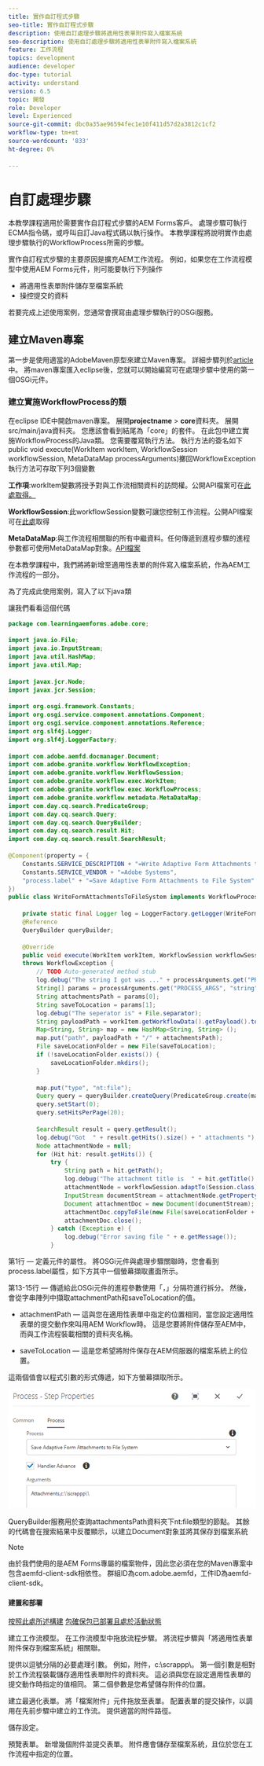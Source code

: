 ```yaml
---
title: 實作自訂程式步驟
seo-title: 實作自訂程式步驟
description: 使用自訂處理步驟將適用性表單附件寫入檔案系統
seo-description: 使用自訂處理步驟將適用性表單附件寫入檔案系統
feature: 工作流程
topics: development
audience: developer
doc-type: tutorial
activity: understand
version: 6.5
topic: 開發
role: Developer
level: Experienced
source-git-commit: dbc0a35ae96594fec1e10f411d57d2a3812c1cf2
workflow-type: tm+mt
source-wordcount: '833'
ht-degree: 0%

---
```



# 自訂處理步驟

本教學課程適用於需要實作自訂程式步驟的AEM Forms客戶。 處理步驟可執行ECMA指令碼，或呼叫自訂Java程式碼以執行操作。 本教學課程將說明實作由處理步驟執行的WorkflowProcess所需的步驟。

實作自訂程式步驟的主要原因是擴充AEM工作流程。 例如，如果您在工作流程模型中使用AEM Forms元件，則可能要執行下列操作

* 將適用性表單附件儲存至檔案系統
* 操控提交的資料

若要完成上述使用案例，您通常會撰寫由處理步驟執行的OSGi服務。

## 建立Maven專案

第一步是使用適當的AdobeMaven原型來建立Maven專案。 詳細步驟列於[article](https://experienceleague.adobe.com/docs/experience-manager-learn/forms/create-your-first-osgi-bundle.html?lang=en)中。 將maven專案匯入eclipse後，您就可以開始編寫可在處理步驟中使用的第一個OSGi元件。


### 建立實施WorkflowProcess的類

在eclipse IDE中開啟maven專案。 展開&#x200B;**projectname** > **core**資料夾。 展開src/main/java資料夾。 您應該會看到結尾為「core」的套件。 在此包中建立實施WorkflowProcess的Java類。 您需要覆寫執行方法。 執行方法的簽名如下
public void execute(WorkItem workItem, WorkflowSession workflowSession, MetaDataMap processArguments)擲回WorkflowException
執行方法可存取下列3個變數

**工作項**:workItem變數將授予對與工作流相關資料的訪問權。公開API檔案可在[此處取得。](https://helpx.adobe.com/experience-manager/6-3/sites/developing/using/reference-materials/diff-previous/changes/com.adobe.granite.workflow.WorkflowSession.html)

**WorkflowSession**:此workflowSession變數可讓您控制工作流程。公開API檔案可在[此處](https://helpx.adobe.com/experience-manager/6-3/sites/developing/using/reference-materials/diff-previous/changes/com.adobe.granite.workflow.WorkflowSession.html)取得

**MetaDataMap**:與工作流程相關聯的所有中繼資料。任何傳遞到進程步驟的進程參數都可使用MetaDataMap對象。[API檔案](https://helpx.adobe.com/experience-manager/6-5/sites/developing/using/reference-materials/javadoc/com/adobe/granite/workflow/metadata/MetaDataMap.html)

在本教學課程中，我們將將新增至適用性表單的附件寫入檔案系統，作為AEM工作流程的一部分。

為了完成此使用案例，寫入了以下java類

讓我們看看這個代碼

```java
package com.learningaemforms.adobe.core;

import java.io.File;
import java.io.InputStream;
import java.util.HashMap;
import java.util.Map;

import javax.jcr.Node;
import javax.jcr.Session;

import org.osgi.framework.Constants;
import org.osgi.service.component.annotations.Component;
import org.osgi.service.component.annotations.Reference;
import org.slf4j.Logger;
import org.slf4j.LoggerFactory;

import com.adobe.aemfd.docmanager.Document;
import com.adobe.granite.workflow.WorkflowException;
import com.adobe.granite.workflow.WorkflowSession;
import com.adobe.granite.workflow.exec.WorkItem;
import com.adobe.granite.workflow.exec.WorkflowProcess;
import com.adobe.granite.workflow.metadata.MetaDataMap;
import com.day.cq.search.PredicateGroup;
import com.day.cq.search.Query;
import com.day.cq.search.QueryBuilder;
import com.day.cq.search.result.Hit;
import com.day.cq.search.result.SearchResult;

@Component(property = {
	Constants.SERVICE_DESCRIPTION + "=Write Adaptive Form Attachments to File System",
	Constants.SERVICE_VENDOR + "=Adobe Systems",
	"process.label" + "=Save Adaptive Form Attachments to File System"
})
public class WriteFormAttachmentsToFileSystem implements WorkflowProcess {

	private static final Logger log = LoggerFactory.getLogger(WriteFormAttachmentsToFileSystem.class);
	@Reference
	QueryBuilder queryBuilder;

	@Override
	public void execute(WorkItem workItem, WorkflowSession workflowSession, MetaDataMap processArguments)
	throws WorkflowException {
		// TODO Auto-generated method stub
		log.debug("The string I got was ..." + processArguments.get("PROCESS_ARGS", "string").toString());
		String[] params = processArguments.get("PROCESS_ARGS", "string").toString().split(",");
		String attachmentsPath = params[0];
		String saveToLocation = params[1];
		log.debug("The seperator is" + File.separator);
		String payloadPath = workItem.getWorkflowData().getPayload().toString();
		Map<String, String> map = new HashMap<String, String> ();
		map.put("path", payloadPath + "/" + attachmentsPath);
		File saveLocationFolder = new File(saveToLocation);
		if (!saveLocationFolder.exists()) {
			saveLocationFolder.mkdirs();
		}

		map.put("type", "nt:file");
		Query query = queryBuilder.createQuery(PredicateGroup.create(map), workflowSession.adaptTo(Session.class));
		query.setStart(0);
		query.setHitsPerPage(20);

		SearchResult result = query.getResult();
		log.debug("Got  " + result.getHits().size() + " attachments ");
		Node attachmentNode = null;
		for (Hit hit: result.getHits()) {
			try {
				String path = hit.getPath();
				log.debug("The attachment title is  " + hit.getTitle() + " and the attachment path is  " + path);
				attachmentNode = workflowSession.adaptTo(Session.class).getNode(path + "/jcr:content");
				InputStream documentStream = attachmentNode.getProperty("jcr:data").getBinary().getStream();
				Document attachmentDoc = new Document(documentStream);
				attachmentDoc.copyToFile(new File(saveLocationFolder + File.separator + hit.getTitle()));
				attachmentDoc.close();
			} catch (Exception e) {
				log.debug("Error saving file " + e.getMessage());
			}
```

第1行 — 定義元件的屬性。 將OSGi元件與處理步驟關聯時，您會看到process.label屬性，如下方其中一個螢幕擷取畫面所示。

第13-15行 — 傳遞給此OSGi元件的進程參數使用「，」分隔符進行拆分。 然後，會從字串陣列中擷取attachmentPath和saveToLocation的值。

* attachmentPath — 這與您在適用性表單中指定的位置相同，當您設定適用性表單的提交動作來叫用AEM Workflow時。 這是您要將附件儲存至AEM中，而與工作流程裝載相關的資料夾名稱。

* saveToLocation — 這是您希望將附件保存在AEM伺服器的檔案系統上的位置。

這兩個值會以程式引數的形式傳遞，如下方螢幕擷取所示。

![ProcessStep](assets/implement-process-step.gif)

QueryBuilder服務用於查詢attachmentsPath資料夾下nt:file類型的節點。 其餘的代碼會在搜索結果中反覆顯示，以建立Document對象並將其保存到檔案系統


>[!NOTE]
>
>由於我們使用的是AEM Forms專屬的檔案物件，因此您必須在您的Maven專案中包含aemfd-client-sdk相依性。 群組ID為com.adobe.aemfd，工件ID為aemfd-client-sdk。

#### 建置和部署

[按照此處所述構建](https://experienceleague.adobe.com/docs/experience-manager-learn/forms/create-your-first-osgi-bundle.html?lang=en#build-your-project)
[包確保包已部署且處於活動狀態](http://localhost:4502/system/console/bundles)

建立工作流模型。 在工作流模型中拖放流程步驟。 將流程步驟與「將適用性表單附件保存到檔案系統」相關聯。

提供以逗號分隔的必要處理引數。 例如，附件，c:\\scrappp\\。 第一個引數是相對於工作流程裝載儲存適用性表單附件的資料夾。 這必須與您在設定適用性表單的提交動作時指定的值相同。 第二個參數是您希望儲存附件的位置。

建立最適化表單。 將「檔案附件」元件拖放至表單。 配置表單的提交操作，以調用在先前步驟中建立的工作流。 提供適當的附件路徑。

儲存設定。

預覽表單。 新增幾個附件並提交表單。 附件應會儲存至檔案系統，且位於您在工作流程中指定的位置。

